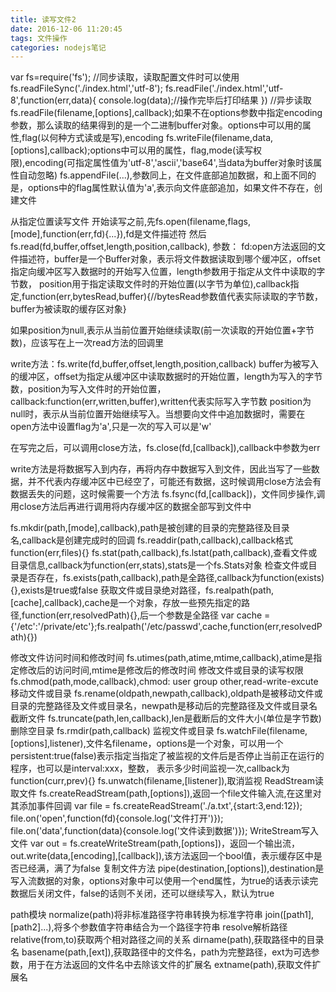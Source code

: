 ```yaml
---
title: 读写文件2
date: 2016-12-06 11:20:45
tags: 文件操作
categories: nodejs笔记
---
```

var fs=require('fs'); //同步读取，读取配置文件时可以使用
fs.readFileSync('./index.html','utf-8');
fs.readFile('./index.html','utf-8',function(err,data){
					console.log(data);//操作完毕后打印结果
					}) //异步读取
fs.readFile(filename,[options],callback);如果不在options参数中指定encoding参数，那么读取的结果得到的是一个二进制buffer对象。options中可以用的属性,flag(以何种方式读或是写),encoding
fs.writeFile(filename,data,[options],callback);options中可以用的属性，flag,mode(读写权限),encoding(可指定属性值为'utf-8','ascii','base64',当data为buffer对象时该属性自动忽略)
fs.appendFile(...),参数同上，在文件底部追加数据，和上面不同的是，options中的flag属性默认值为'a',表示向文件底部追加，如果文件不存在，创建文件
<!-- more -->
从指定位置读写文件
开始读写之前,先fs.open(filename,flags,[mode],function(err,fd){...}),fd是文件描述符
然后
fs.read(fd,buffer,offset,length,position,callback),
参数： fd:open方法返回的文件描述符，buffer是一个Buffer对象，表示将文件数据读取到哪个缓冲区，offset指定向缓冲区写入数据时的开始写入位置，length参数用于指定从文件中读取的字节数，
position用于指定读取文件时的开始位置(以字节为单位),callback指定,function(err,bytesRead,buffer){//bytesRead参数值代表实际读取的字节数，buffer为被读取的缓存区对象}

如果position为null,表示从当前位置开始继续读取(前一次读取的开始位置+字节数)，应该写在上一次read方法的回调里

write方法：fs.write(fd,buffer,offset,length,position,callback)
buffer为被写入的缓冲区，offset为指定从缓冲区中读取数据时的开始位置，length为写入的字节数，position为写入文件时的开始位置，callback:function(err,written,buffer),written代表实际写入字节数
position为null时，表示从当前位置开始继续写入。当想要向文件中追加数据时，需要在open方法中设置flag为'a',只是一次的写入可以是'w'

在写完之后，可以调用close方法，fs.close(fd,[callback]),callback中参数为err

write方法是将数据写入到内存，再将内存中数据写入到文件，因此当写了一些数据，并不代表内存缓冲区中已经空了，可能还有数据，这时候调用close方法会有数据丢失的问题，这时候需要一个方法
fs.fsync(fd,[callback])，文件同步操作,调用close方法后再进行调用将内存缓冲区的数据全部写到文件中

fs.mkdir(path,[mode],callback),path是被创建的目录的完整路径及目录名,callback是创建完成时的回调
fs.readdir(path,callback),callback格式function(err,files){}
fs.stat(path,callback),fs.lstat(path,callback),查看文件或目录信息,callback为function(err,stats),stats是一个fs.Stats对象
检查文件或目录是否存在，fs.exists(path,callback),path是全路径,callback为function(exists){},exists是true或false
获取文件或目录绝对路径，fs.realpath(path,[cache],callback),cache是一个对象，存放一些预先指定的路径,function(err,resolvedPath){},后一个参数是全路径
var cache = {'/etc':'/private/etc'};fs.realpath('/etc/passwd',cache,function(err,resolvedPath){})

修改文件访问时间和修改时间
fs.utimes(path,atime,mtime,callback),atime是指定修改后的访问时间,mtime是修改后的修改时间
修改文件或目录的读写权限
fs.chmod(path,mode,callback),chmod: user group other,read-write-excute
移动文件或目录
fs.rename(oldpath,newpath,callback),oldpath是被移动文件或目录的完整路径及文件或目录名，newpath是移动后的完整路径及文件或目录名
截断文件
fs.truncate(path,len,callback),len是截断后的文件大小(单位是字节数)
删除空目录
fs.rmdir(path,callback)
监视文件或目录
fs.watchFile(filename,[options],listener),文件名filename，options是一个对象，可以用一个persistent:true(false)表示指定当指定了被监视的文件后是否停止当前正在运行的程序，也可以是interval:xxx，整数，
表示多少时间监视一次,callback为function(curr,prev){}
fs.unwatch(filename,[listener]),取消监视
ReadStream读取文件
fs.createReadStream(path,[options]),返回一个file文件输入流,在这里对其添加事件回调
var file = fs.createReadStream('./a.txt',{start:3,end:12});
file.on('open',function(fd){console.log('文件打开')});
file.on('data',function(data){console.log('文件读到数据')});
WriteStream写入文件
var out = fs.createWriteStream(path,[options])，返回一个输出流，out.write(data,[encoding],[callback]),该方法返回一个bool值，表示缓存区中是否已经满，满了为false
复制文件方法
pipe(destination,[options]),destination是写入流数据的对象，options对象中可以使用一个end属性，为true的话表示读完数据后关闭文件，false的话则不关闭，还可以继续写入，默认为true

path模块
normalize(path)将非标准路径字符串转换为标准字符串
join([path1],[path2]...),将多个参数值字符串结合为一个路径字符串
resolve解析路径
relative(from,to)获取两个相对路径之间的关系
dirname(path),获取路径中的目录名
basename(path,[ext]),获取路径中的文件名，path为完整路径，ext为可选参数，用于在方法返回的文件名中去除该文件的扩展名
extname(path),获取文件扩展名



